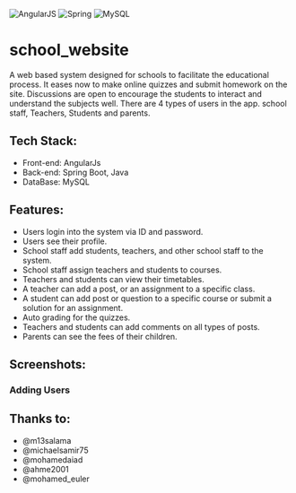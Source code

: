 ![AngularJS](https://img.shields.io/static/v1?style=for-the-badge&message=AngularJS&color=E23237&logo=AngularJS&logoColor=FFFFFF&label=)
![Spring](https://img.shields.io/badge/spring-%236DB33F.svg?style=for-the-badge&logo=spring&logoColor=white)
![MySQL](https://img.shields.io/badge/mysql-%2300f.svg?style=for-the-badge&logo=mysql&logoColor=white)

# school_website
A web based system designed for schools to facilitate the educational process.
It eases now to make online quizzes and submit homework on the site.
Discussions are open to encourage the students to interact and understand the subjects well.
There are 4 types of users in the app. school staff, Teachers, Students and parents.  

## Tech Stack: 
* Front-end: AngularJs
* Back-end: Spring Boot, Java
* DataBase: MySQL

## Features:
* Users login into the system via ID and password.
* Users see their profile.
* School staff add students, teachers, and other school staff to the system.
* School staff assign teachers and students to courses.
* Teachers and students can view their timetables.
* A teacher can add a post, or an assignment to a specific class.
* A student can add post or question to a specific course or submit a solution for an assignment.
* Auto grading for the quizzes.
* Teachers and students can add comments on all types of posts.
* Parents can see the fees of their children.

## Screenshots:
### Adding Users

## Thanks to:
* @m13salama
* @michaelsamir75
* @mohamedaiad
* @ahme2001
* @mohamed_euler
